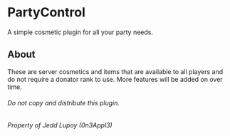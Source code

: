# PartyControl
A simple cosmetic plugin for all your party needs.

## About
These are server cosmetics and items that are available to all players and do not require a donator rank to use. More features will be added on over time.

###### Do not copy and distribute this plugin.
###### Property of Jedd Lupoy (0n3Appl3)
